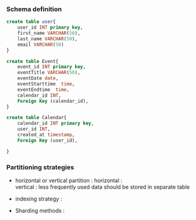 ### Schema definition

```sql
create table user{
    user_id INT primary key,
    first_name VARCHAR(50),
    last_name VARCHAR(50),
    email VARCHAR(50)
}

create table Event{
    event_id INT primary key,
    eventTitle VARCHAR(50),
    eventDate date,
    eventStarttime  time,
    eventEndtime  time,
    calendar_id INT,
    Foreign Key (calendar_id),
}

create table Calendar{
    calendar_id INT primary key,
    user_id INT,
    created_at timestamp,
    Foreign Key (user_id),

}

```

### Partitioning strategies

- horizontal or vertical partition :
  horizontal :  
  vertical : less frequently used data should be stored in separate table

- indexing strategy :

- Sharding methods :
